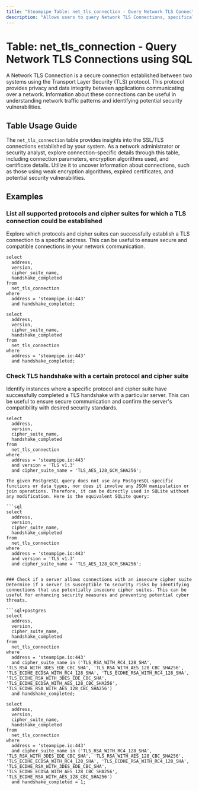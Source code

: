 ```yaml
---
title: "Steampipe Table: net_tls_connection - Query Network TLS Connections using SQL"
description: "Allows users to query Network TLS Connections, specifically details about SSL/TLS connections established by the system, providing insights into connection parameters and potential security issues."
---
```


# Table: net_tls_connection - Query Network TLS Connections using SQL

A Network TLS Connection is a secure connection established between two systems using the Transport Layer Security (TLS) protocol. This protocol provides privacy and data integrity between applications communicating over a network. Information about these connections can be useful in understanding network traffic patterns and identifying potential security vulnerabilities.

## Table Usage Guide

The `net_tls_connection` table provides insights into the SSL/TLS connections established by your system. As a network administrator or security analyst, explore connection-specific details through this table, including connection parameters, encryption algorithms used, and certificate details. Utilize it to uncover information about connections, such as those using weak encryption algorithms, expired certificates, and potential security vulnerabilities.

## Examples

### List all supported protocols and cipher suites for which a TLS connection could be established
Explore which protocols and cipher suites can successfully establish a TLS connection to a specific address. This can be useful to ensure secure and compatible connections in your network communication.

```sql+postgres
select
  address,
  version,
  cipher_suite_name,
  handshake_completed
from
  net_tls_connection
where
  address = 'steampipe.io:443'
  and handshake_completed;
```

```sql+sqlite
select
  address,
  version,
  cipher_suite_name,
  handshake_completed
from
  net_tls_connection
where
  address = 'steampipe.io:443'
  and handshake_completed;
```

### Check TLS handshake with a certain protocol and cipher suite
Identify instances where a specific protocol and cipher suite have successfully completed a TLS handshake with a particular server. This can be useful to ensure secure communication and confirm the server's compatibility with desired security standards.

```sql+postgres
select
  address,
  version,
  cipher_suite_name,
  handshake_completed
from
  net_tls_connection
where
  address = 'steampipe.io:443'
  and version = 'TLS v1.3'
  and cipher_suite_name = 'TLS_AES_128_GCM_SHA256';
```

```sql+sqlite
The given PostgreSQL query does not use any PostgreSQL-specific functions or data types, nor does it involve any JSON manipulation or join operations. Therefore, it can be directly used in SQLite without any modification. Here is the equivalent SQLite query:

```sql
select
  address,
  version,
  cipher_suite_name,
  handshake_completed
from
  net_tls_connection
where
  address = 'steampipe.io:443'
  and version = 'TLS v1.3'
  and cipher_suite_name = 'TLS_AES_128_GCM_SHA256';
```
```

### Check if a server allows connections with an insecure cipher suite
Determine if a server is susceptible to security risks by identifying connections that use potentially insecure cipher suites. This can be useful for enhancing security measures and preventing potential cyber threats.

```sql+postgres
select
  address,
  version,
  cipher_suite_name,
  handshake_completed
from
  net_tls_connection
where
  address = 'steampipe.io:443'
  and cipher_suite_name in ('TLS_RSA_WITH_RC4_128_SHA', 'TLS_RSA_WITH_3DES_EDE_CBC_SHA', 'TLS_RSA_WITH_AES_128_CBC_SHA256', 'TLS_ECDHE_ECDSA_WITH_RC4_128_SHA', 'TLS_ECDHE_RSA_WITH_RC4_128_SHA', 'TLS_ECDHE_RSA_WITH_3DES_EDE_CBC_SHA', 'TLS_ECDHE_ECDSA_WITH_AES_128_CBC_SHA256', 'TLS_ECDHE_RSA_WITH_AES_128_CBC_SHA256')
  and handshake_completed;
```

```sql+sqlite
select
  address,
  version,
  cipher_suite_name,
  handshake_completed
from
  net_tls_connection
where
  address = 'steampipe.io:443'
  and cipher_suite_name in ('TLS_RSA_WITH_RC4_128_SHA', 'TLS_RSA_WITH_3DES_EDE_CBC_SHA', 'TLS_RSA_WITH_AES_128_CBC_SHA256', 'TLS_ECDHE_ECDSA_WITH_RC4_128_SHA', 'TLS_ECDHE_RSA_WITH_RC4_128_SHA', 'TLS_ECDHE_RSA_WITH_3DES_EDE_CBC_SHA', 'TLS_ECDHE_ECDSA_WITH_AES_128_CBC_SHA256', 'TLS_ECDHE_RSA_WITH_AES_128_CBC_SHA256')
  and handshake_completed = 1;
```
